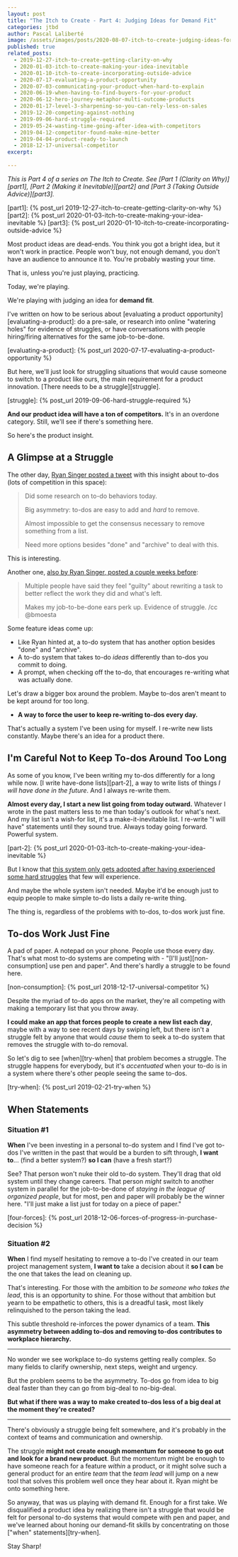 ```yaml
---
layout: post
title: "The Itch to Create - Part 4: Judging Ideas for Demand Fit"
categories: jtbd
author: Pascal Laliberté
image: /assets/images/posts/2020-08-07-itch-to-create-judging-ideas-for-demand-fit.jpg
published: true
related_posts:
  - 2019-12-27-itch-to-create-getting-clarity-on-why
  - 2020-01-03-itch-to-create-making-your-idea-inevitable
  - 2020-01-10-itch-to-create-incorporating-outside-advice
  - 2020-07-17-evaluating-a-product-opportunity
  - 2020-07-03-communicating-your-product-when-hard-to-explain
  - 2020-06-19-when-having-to-find-buyers-for-your-product
  - 2020-06-12-hero-journey-metaphor-multi-outcome-products
  - 2020-01-17-level-3-sharpening-so-you-can-rely-less-on-sales
  - 2019-12-20-competing-against-nothing
  - 2019-09-06-hard-struggle-required
  - 2019-05-24-wasting-time-going-after-idea-with-competitors
  - 2019-04-12-competitor-found-make-mine-better
  - 2019-04-04-product-ready-to-launch
  - 2018-12-17-universal-competitor
excerpt:
  
---
```


_This is Part 4 of a series on The Itch to Create. See [Part 1 (Clarity on Why)][part1], [Part 2 (Making it Inevitable)][part2] and [Part 3 (Taking Outside Advice)][part3]._

[part1]: {% post_url 2019-12-27-itch-to-create-getting-clarity-on-why %}
[part2]: {% post_url 2020-01-03-itch-to-create-making-your-idea-inevitable %}
[part3]: {% post_url 2020-01-10-itch-to-create-incorporating-outside-advice %}

Most product ideas are dead-ends. You think you got a bright idea, but it won't work in practice. People won't buy, not enough demand, you don't have an audience to announce it to. You're probably wasting your time.

That is, unless you're just playing, practicing.

Today, we're playing.

We're playing with judging an idea for **demand fit**.

I've written on how to be serious about [evaluating a product opportunity][evaluating-a-product]: do a pre-sale, or research into online "watering holes" for evidence of struggles, or have conversations with people hiring/firing alternatives for the same job-to-be-done.

[evaluating-a-product]: {% post_url 2020-07-17-evaluating-a-product-opportunity %}

But here, we'll just look for struggling situations that would cause someone to switch to a product like ours, the main requirement for a product innovation. [There needs to be a struggle][struggle].

[struggle]: {% post_url 2019-09-06-hard-struggle-required %}

**And our product idea will have a ton of competitors.** It's in an overdone category. Still, we'll see if there's something here.

So here's the product insight.

## A Glimpse at a Struggle

The other day, [Ryan Singer posted a tweet][tweet-on-asymmetry] with this insight about to-dos (lots of competition in this space):

> Did some research on to-do behaviors today.
> 
> Big asymmetry: to-dos are easy to add and *hard* to remove.
> 
> Almost impossible to get the consensus necessary to remove something from a list.
> 
> Need more options besides "done" and "archive" to deal with this.

[tweet-on-asymmetry]: https://twitter.com/rjs/status/1289287157148872705

This is interesting.

Another one, [also by Ryan Singer, posted a couple weeks before][tweet-on-guilt]:

> Multiple people have said they feel "guilty" about rewriting a task to better reflect the work they did and what's left.
>
> Makes my job-to-be-done ears perk up. Evidence of struggle. /cc @bmoesta

[tweet-on-guilt]: https://twitter.com/rjs/status/1283858444559085568

Some feature ideas come up:

* Like Ryan hinted at, a to-do system that has another option besides "done" and "archive".
* A to-do system that takes to-do _ideas_ differently than to-dos you commit to doing.
* A prompt, when checking off the to-do, that encourages re-writing what was actually done.

Let's draw a bigger box around the problem. Maybe to-dos aren't meant to be kept around for too long.

* **A way to force the user to keep re-writing to-dos every day.**

That's actually a system I've been using for myself. I re-write new lists constantly. Maybe there's an idea for a product there.

## I'm Careful Not to Keep To-dos Around Too Long

As some of you know, I've been writing my to-dos differently for a long while now. [I write have-done lists][part-2], a way to write lists of things _I will have done in the future_. And I always re-write them.

**Almost every day, I start a new list going from today outward.** Whatever I wrote in the past matters less to me than today's outlook for what's next. And my list isn't a wish-for list, it's a make-it-inevitable list. I re-write "I will have" statements until they sound true. Always today going forward. Powerful system.

[part-2]: {% post_url 2020-01-03-itch-to-create-making-your-idea-inevitable %}

But I know that [this system only gets adopted after having experienced some hard struggles][the-language-of-objectives] that few will experience.

And maybe the whole system isn't needed. Maybe it'd be enough just to equip people to make simple to-do lists a daily re-write thing.

The thing is, regardless of the problems with to-dos, to-dos work just fine.

[the-language-of-objectives]: https://pascallaliberte.me/language-of-objectives/

## To-dos Work Just Fine

A pad of paper. A notepad on your phone. People use those every day. That's what most to-do systems are competing with - "[I'll just][non-consumption] use pen and paper". And there's hardly a struggle to be found here.

[non-consumption]: {% post_url 2018-12-17-universal-competitor %}

Despite the myriad of to-do apps on the market, they're all competing with making a temporary list that you throw away.

**I could make an app that forces people to create a new list each day**, maybe with a way to see recent days by swiping left, but there isn't a struggle felt by anyone that would _cause_ them to seek a to-do system that removes the struggle with to-do removal.

So let's dig to see [when][try-when] that problem becomes a struggle. The struggle happens for everybody, but it's _accentuated_ when your to-do is in a system where there's other people seeing the same to-dos.

[try-when]: {% post_url 2019-02-21-try-when %}

## When Statements

### Situation #1

**When** I've been investing in a personal to-do system and I find I've got to-dos I've written in the past that would be a burden to sift through, **I want to**... (find a better system?) **so I can** (have a fresh start?)

See? That person won't nuke their old to-do system. They'll drag that old system until they change careers. That person _might_ switch to another system in parallel for the job-to-be-done of _staying in the league of organized people_, but for most, pen and paper will probably be the winner here. "I'll just make a list just for today on a piece of paper."

[four-forces]: {% post_url 2018-12-06-forces-of-progress-in-purchase-decision %}

### Situation #2

**When** I find myself hesitating to remove a to-do I've created in our team project management system, **I want to** take a decision about it **so I can** be the one that takes the lead on cleaning up.

That's interesting. For those with the ambition to _be someone who takes the lead_, this is an opportunity to shine. For those without that ambition but yearn to be empathetic to others, this is a dreadful task, most likely relinquished to the person taking the lead.

This subtle threshold re-inforces the power dynamics of a team. **This asymmetry between adding to-dos and removing to-dos contributes to workplace hierarchy.**

---

No wonder we see workplace to-do systems getting really complex. So many fields to clarify ownership, next steps, weight and urgency.

But the problem seems to be the asymmetry. To-dos go from idea to big deal faster than they can go from big-deal to no-big-deal.

**But what if there was a way to make created to-dos less of a big deal at the moment they're created?**

---

There's obviously a struggle being felt somewhere, and it's probably in the context of teams and communication and ownership.

The struggle **might not create enough momentum for someone to go out and look for a brand new product**. But the momentum might be enough to have someone reach for a feature _within_ a product, or it might solve such a general product for an entire _team_ that the _team lead_ will jump on a new tool that solves this problem well once they hear about it. Ryan might be onto something here.

So anyway, that was us playing with demand fit. Enough for a first take. We disqualified a product idea by realizing there isn't a struggle that would be felt for personal to-do systems that would compete with pen and paper, and we've learned about honing our demand-fit skills by concentrating on those ["when" statements][try-when].

Stay Sharp!
